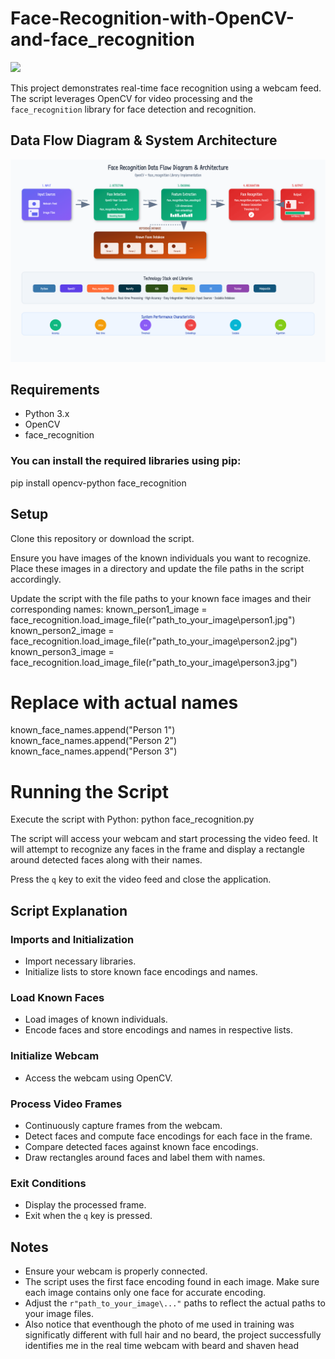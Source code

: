 # Face-Recognition-with-OpenCV-and-face_recognition
![](https://github.com/Raj-med/Face-Recognition-with-OpenCV-and-face_recognition/blob/main/facerecog.gif)

This project demonstrates real-time face recognition using a webcam feed. The script leverages OpenCV for video processing and the `face_recognition` library for face detection and recognition.

## Data Flow Diagram & System Architecture
![architecture](https://github.com/Torajabu/Face-Recognition-with-OpenCV-and-face_recognition/blob/main/Arch.png)


## Requirements

- Python 3.x
- OpenCV
- face_recognition

### You can install the required libraries using pip:

pip install opencv-python face_recognition


## Setup
Clone this repository or download the script.

Ensure you have images of the known individuals you want to recognize. Place these images in a directory and update the file paths in the script accordingly.

Update the script with the file paths to your known face images and their corresponding names:
known_person1_image = face_recognition.load_image_file(r"path_to_your_image\person1.jpg")
known_person2_image = face_recognition.load_image_file(r"path_to_your_image\person2.jpg")
known_person3_image = face_recognition.load_image_file(r"path_to_your_image\person3.jpg")

# Replace with actual names
known_face_names.append("Person 1")
known_face_names.append("Person 2")
known_face_names.append("Person 3")

# Running the Script
Execute the script with Python:
python face_recognition.py


The script will access your webcam and start processing the video feed. It will attempt to recognize any faces in the frame and display a rectangle around detected faces along with their names.

Press the `q` key to exit the video feed and close the application.

## Script Explanation

### Imports and Initialization

- Import necessary libraries.
- Initialize lists to store known face encodings and names.

### Load Known Faces

- Load images of known individuals.
- Encode faces and store encodings and names in respective lists.

### Initialize Webcam

- Access the webcam using OpenCV.

### Process Video Frames

- Continuously capture frames from the webcam.
- Detect faces and compute face encodings for each face in the frame.
- Compare detected faces against known face encodings.
- Draw rectangles around faces and label them with names.

### Exit Conditions

- Display the processed frame.
- Exit when the `q` key is pressed.

## Notes

- Ensure your webcam is properly connected.
- The script uses the first face encoding found in each image. Make sure each image contains only one face for accurate encoding.
- Adjust the `r"path_to_your_image\..."` paths to reflect the actual paths to your image files.
- Also notice that eventhough the photo of me used in training was significatly different with full hair and no beard, the project successfully identifies me in the real time webcam with beard and shaven head
